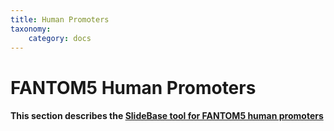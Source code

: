 ```yaml
---
title: Human Promoters
taxonomy:
    category: docs
---
```



# FANTOM5 Human Promoters

#### This section describes the [SlideBase tool for FANTOM5 human promoters](http://slidebase.binf.ku.dk/human_promoters)
